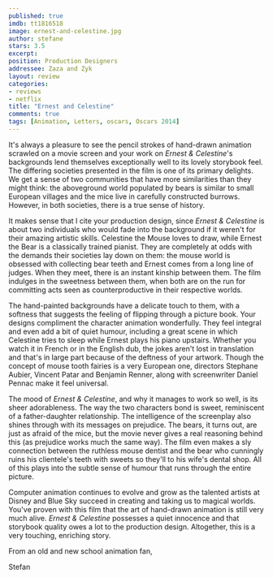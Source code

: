 ```yaml
---
published: true
imdb: tt1816518
image: ernest-and-celestine.jpg
author: stefane
stars: 3.5
excerpt: 
position: Production Designers
addressee: Zaza and Zyk
layout: review
categories:
- reviews
- netflix
title: "Ernest and Celestine"
comments: true
tags: [Animation, Letters, oscars, Oscars 2014]
---
```

It's always a pleasure to see the pencil strokes of hand-drawn animation scrawled on a movie screen and your work on _Ernest & Celestine_'s backgrounds lend themselves exceptionally well to its lovely storybook feel. The differing societies presented in the film is one of its primary delights. We get a sense of two communities that have more similarities than they might think: the aboveground world populated by bears is similar to small European villages and the mice live in carefully constructed burrows. However, in both societies, there is a true sense of history.

It makes sense that I cite your production design, since _Ernest & Celestine_ is about two individuals who would fade into the background if it weren't for their amazing artistic skills. Celestine the Mouse loves to draw, while Ernest the Bear is a classically trained pianist. They are completely at odds with the demands their societies lay down on them: the mouse world is obsessed with collecting bear teeth and Ernest comes from a long line of judges. When they meet, there is an instant kinship between them. The film indulges in the sweetness between them, when both are on the run for committing acts seen as counterproductive in their respective worlds.

The hand-painted backgrounds have a delicate touch to them, with a softness that suggests the feeling of flipping through a picture book. Your designs compliment the character animation wonderfully. They feel integral and even add a bit of quiet humour, including a great scene in which Celestine tries to sleep while Ernest plays his piano upstairs. Whether you watch it in French or in the English dub, the jokes aren't lost in translation and that's in large part because of the deftness of your artwork. Though the concept of mouse tooth fairies is a very European one, directors Stephane Aubier, Vincent Patar and Benjamin Renner, along with screenwriter Daniel Pennac make it feel universal.

The mood of _Ernest & Celestine_, and why it manages to work so well, is its sheer adorableness. The way the two characters bond is sweet, reminiscent of a father-daughter relationship. The intelligence of the screenplay also shines through with its messages on prejudice. The bears, it turns out, are just as afraid of the mice, but the movie never gives a real reasoning behind this (as prejudice works much the same way). The film even makes a sly connection between the ruthless mouse dentist and the bear who cunningly ruins his clientele's teeth with sweets so they'll to his wife's dental shop. All of this plays into the subtle sense of humour that runs through the entire picture.

Computer animation continues to evolve and grow as the talented artists at Disney and Blue Sky succeed in creating and taking us to magical worlds. You've proven with this film that the art of hand-drawn animation is still very much alive. _Ernest & Celestine_ possesses a quiet innocence and that storybook quality owes a lot to the production design. Altogether, this is a very touching, enriching story.

From an old and new school animation fan,

Stefan
